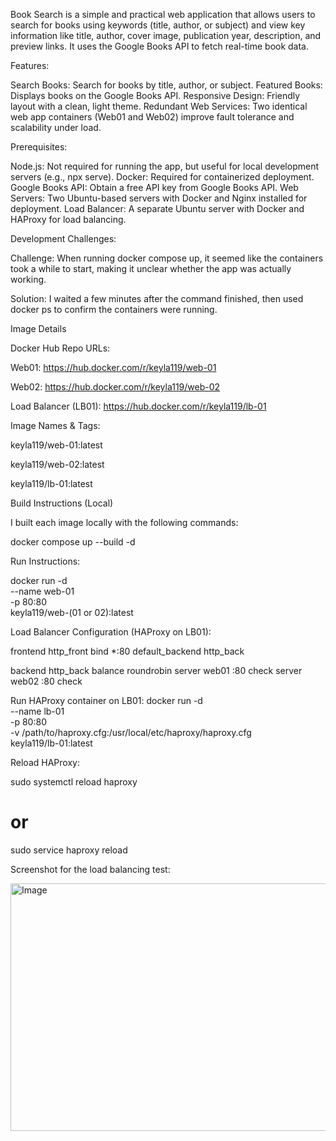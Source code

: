 Book Search is a simple and practical web application that allows users to search for books using keywords (title, author, or subject) and view key information like title, author, cover image, publication year, description, and preview links. It uses the Google Books API to fetch real-time book data.


Features:

Search Books: Search for books by title, author, or subject.
Featured Books: Displays books on the Google Books API.
Responsive Design: Friendly layout with a clean, light theme.
Redundant Web Services: Two identical web app containers (Web01 and Web02) improve fault tolerance and scalability under load.


Prerequisites:

Node.js: Not required for running the app, but useful for local development servers (e.g., npx serve).
Docker: Required for containerized deployment.
Google Books API: Obtain a free API key from Google Books API.
Web Servers: Two Ubuntu-based servers with Docker and Nginx installed for deployment.
Load Balancer: A separate Ubuntu server with Docker and HAProxy for load balancing.

Development Challenges:

Challenge: When running docker compose up, it seemed like the containers took a while to start, making it unclear whether the app was actually working.

Solution: I waited a few minutes after the command finished, then used docker ps to confirm the containers were running.


Image Details

Docker Hub Repo URLs:

Web01: https://hub.docker.com/r/keyla119/web-01

Web02: https://hub.docker.com/r/keyla119/web-02

Load Balancer (LB01): https://hub.docker.com/r/keyla119/lb-01

Image Names & Tags:

keyla119/web-01:latest

keyla119/web-02:latest

keyla119/lb-01:latest

Build Instructions (Local)

I built each image locally with the following commands:

docker compose up --build -d

Run Instructions:

docker run -d \
  --name web-01 \
  -p 80:80 \
  keyla119/web-(01 or 02):latest

Load Balancer Configuration (HAProxy on LB01):

  frontend http_front
    bind *:80
    default_backend http_back

  backend http_back
    balance roundrobin
    server web01 <Web01-IP>:80 check
    server web02 <Web02-IP>:80 check

Run HAProxy container on LB01:
   docker run -d \
   --name lb-01 \
   -p 80:80 \
   -v /path/to/haproxy.cfg:/usr/local/etc/haproxy/haproxy.cfg \
  keyla119/lb-01:latest

Reload HAProxy:

sudo systemctl reload haproxy
# or
sudo service haproxy reload

Screenshot for the load balancing test:

<img width="603" height="396" alt="Image" src="https://github.com/user-attachments/assets/e95fe3b2-1584-412d-ae40-f29473457cf1" />








